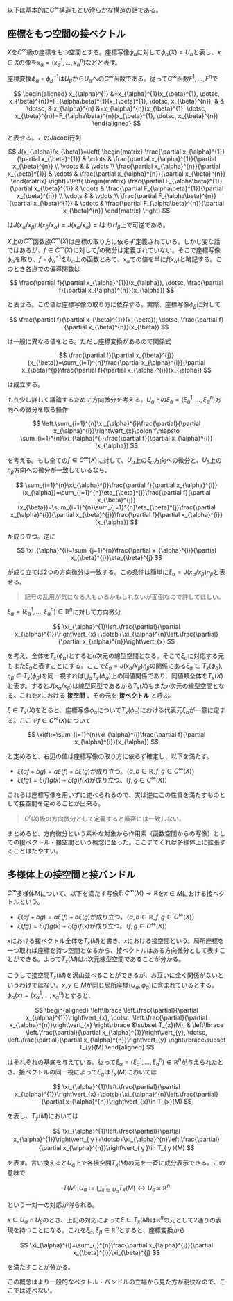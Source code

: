 以下は基本的に$C^{\infty}$構造もとい滑らかな構造の話である。

## 座標をもつ空間の接ベクトル

$X$を$C^{\infty}$級の座標をもつ空間とする。座標写像$\phi_{\alpha}$に対して$\phi_{\alpha}(X)=U_{\alpha}$と表し、$x\in X$の像を$x_{\alpha}=(x_{\alpha}^{1}, \dotsc, x_{\alpha}^{n})$などと表す。

座標変換$\phi_{\alpha}\circ\phi_{\beta}^{-1}$は$U_{\beta}$から$U_{\alpha}$への$C^{\infty}$函数である。従って$C^{\infty}$函数$F^{1}, \dotsc, F^{n}$で

$$
\begin{aligned}
x_{\alpha}^{1} &=x_{\alpha}^{1}(x_{\beta}^{1}, \dotsc, x_{\beta}^{n})=F_{\alpha\beta}^{1}(x_{\beta}^{1}, \dotsc, x_{\beta}^{n}), & & \dotsc, & x_{\alpha}^{n} &=x_{\alpha}^{n}(x_{\beta}^{1}, \dotsc, x_{\beta}^{n})=F_{\alpha\beta}^{n}(x_{\beta}^{1}, \dotsc, x_{\beta}^{n})
\end{aligned}
$$

と表せる。このJacobi行列

$$
J(x_{\alpha}/x_{\beta})=\left(
\begin{matrix}
\frac{\partial x_{\alpha}^{1}}{\partial x_{\beta}^{1}} & \cdots & \frac{\partial x_{\alpha}^{1}}{\partial x_{\beta}^{n}} \\
\vdots & & \vdots \\
\frac{\partial x_{\alpha}^{n}}{\partial x_{\beta}^{1}} & \cdots & \frac{\partial x_{\alpha}^{n}}{\partial x_{\beta}^{n}}
\end{matrix}
\right)=\left(
\begin{matrix}
\frac{\partial F_{\alpha\beta}^{1}}{\partial x_{\beta}^{1}} & \cdots & \frac{\partial F_{\alpha\beta}^{1}}{\partial x_{\beta}^{n}} \\
\vdots & & \vdots \\
\frac{\partial F_{\alpha\beta}^{n}}{\partial x_{\beta}^{1}} & \cdots & \frac{\partial F_{\alpha\beta}^{n}}{\partial x_{\beta}^{n}}
\end{matrix}
\right)
$$

は$J(x_{\alpha}/x_{\beta})J(x_{\beta}/x_{\alpha})=J(x_{\alpha}/x_{\alpha})=I$より$U_{\beta}$上で可逆である。

$X$上の$C^{\infty}$函数族$C^{\infty}(X)$は座標の取り方に依らず定義されている。しかし変な話ではあるが、$f\in C^{\infty}(X)$に対して$f$の微分は定義されていない。そこで座標写像$\phi_{\alpha}$を取り、$f\circ\phi_{\alpha}^{-1}$を$U_{\alpha}$上の函数とみて、$x_{\alpha}$での値を単に$f(x_{\alpha})$と略記する。このとき各点での偏導関数は

$$
\frac{\partial f}{\partial x_{\alpha}^{1}}(x_{\alpha}), \dotsc, \frac{\partial f}{\partial x_{\alpha}^{n}}(x_{\alpha})
$$

と表せる。この値は座標写像の取り方に依存する。実際、座標写像$\phi_{\beta}$に対して

$$
\frac{\partial f}{\partial x_{\beta}^{1}}(x_{\beta}), \dotsc, \frac{\partial f}{\partial x_{\beta}^{n}}(x_{\beta})
$$

は一般に異なる値をとる。ただし座標変換があるので関係式

$$
\frac{\partial f}{\partial x_{\beta}^{j}}(x_{\beta})=\sum_{i=1}^{n}\frac{\partial x_{\alpha}^{i}}{\partial x_{\beta}^{j}}\frac{\partial f}{\partial x_{\alpha}^{i}}(x_{\alpha})
$$

は成立する。

もう少し詳しく議論するために方向微分を考える。$U_{\alpha}$上の$\xi_{\alpha}=(\xi_{\alpha}^{1}, \dotsc, \xi_{\alpha}^{n})$方向への微分を取る操作

$$
\left.\sum_{i=1}^{n}\xi_{\alpha}^{i}\frac{\partial}{\partial x_{\alpha}^{i}}\right\vert_{x}\colon f\mapsto \sum_{i=1}^{n}\xi_{\alpha}^{i}\frac{\partial f}{\partial x_{\alpha}^{i}}(x_{\alpha})
$$

を考える。もし全ての$f\in C^{\infty}(X)$に対して、$U_{\alpha}$上の$\xi_{\alpha}$方向への微分と、$U_{\beta}$上の$\eta_{\beta}$方向への微分が一致しているなら、

$$
\sum_{i=1}^{n}\xi_{\alpha}^{i}\frac{\partial f}{\partial x_{\alpha}^{i}}(x_{\alpha})=\sum_{j=1}^{n}\eta_{\beta}^{j}\frac{\partial f}{\partial x_{\beta}^{j}}(x_{\beta})=\sum_{i=1}^{n}\sum_{j=1}^{n}\eta_{\beta}^{j}\frac{\partial x_{\alpha}^{i}}{\partial x_{\beta}^{j}}\frac{\partial f}{\partial x_{\alpha}^{i}}(x_{\alpha})
$$

が成り立つ。逆に

$$
\xi_{\alpha}^{i}=\sum_{j=1}^{n}\frac{\partial x_{\alpha}^{i}}{\partial x_{\beta}^{j}}\eta_{\beta}^{j}
$$

が成り立てば2つの方向微分は一致する。この条件は簡単に$\xi_{\alpha}=J(x_{\alpha}/x_{\beta})\eta_{\beta}$と表せる。

> 記号の乱用が気になる人もいるかもしれないが面倒なので許してほしい。

$\xi_{\alpha}=(\xi_{\alpha}^{1}, \dotsc, \xi_{\alpha}^{n})\in\mathbb{R}^{n}$に対して方向微分

$$
\xi_{\alpha}^{1}\left.\frac{\partial}{\partial x_{\alpha}^{1}}\right\vert_{x}+\dotsb+\xi_{\alpha}^{n}\left.\frac{\partial}{\partial x_{\alpha}^{n}}\right\vert_{x}
$$

を考え、全体を$T_{x}(\phi_{\alpha})$とすると$n$次元の線型空間となる。そこで$\xi_{\alpha}$に対応する元もまた$\xi_{\alpha}$と表すことにする。ここで$\xi_{\alpha}=J(x_{\alpha}/x_{\beta})\eta_{\beta}$の関係にある$\xi_{\alpha}\in T_{x}(\phi_{\alpha}), \eta_{\beta}\in T_{x}(\phi_{\beta})$を同一視すれば$\bigcup_{\alpha}T_{x}(\phi_{\alpha})$上の同値関係であり、同値類全体を$T_{x}(X)$と表す。すると$J(x_{\alpha}/x_{\beta})$は線型同型であるから$T_{x}(X)$もまた$n$次元の線型空間となる。これを$x$における **接空間** 、その元を **接ベクトル** と呼ぶ。

$\xi\in T_{x}(X)$をとると、座標写像$\phi_{\alpha}$について$T_{x}(\phi_{\alpha})$における代表元$\xi_{\alpha}$が一意に定まる。ここで$f\in C^{\infty}(X)$について

$$
\xi(f):=\sum_{i=1}^{n}\xi_{\alpha}^{i}\frac{\partial f}{\partial x_{\alpha}^{i}}(x_{\alpha})
$$

と定めると、右辺の値は座標写像の取り方に依らず確定し、以下を満たす。

- $\xi(af+bg)=a\xi(f)+b\xi(g)$が成り立つ。（$a, b\in\mathbb{R}, f,g\in C^{\infty}(X)$）
- $\xi(fg)=\xi(f)g(x)+\xi(g)f(x)$が成り立つ。（$f,g\in C^{\infty}(X)$）

これらは座標写像を用いずに述べられるので、実は逆にこの性質を満たすものとして接空間を定めることが出来る。

> $C^{r}(X)$級の方向微分として定義すると厳密には一致しない。

まとめると、方向微分という素朴な対象から作用素（函数空間からの写像）としての接ベクトル・接空間という概念に至った。ここまでくれば多様体上に拡張することはたやすい。


## 多様体上の接空間と接バンドル

$C^{\infty}$多様体$M$について、以下を満たす写像$\xi\colon C^{\infty}(M)\rightarrow\mathbb{R}$を$x\in M$における接ベクトルという。

- $\xi(af+bg)=a\xi(f)+b\xi(g)$が成り立つ。（$a, b\in\mathbb{R}, f,g\in C^{\infty}(X)$）
- $\xi(fg)=\xi(f)g(x)+\xi(g)f(x)$が成り立つ。（$f,g\in C^{\infty}(X)$）

$x$における接ベクトル全体を$T_{x}(M)$と書き、$x$における接空間という。局所座標を一つ取れば座標を持つ空間となるから、接ベクトルはある方向微分として表すことができる。よって$T_{x}(M)$は$n$次元線型空間であることが分かる。

こうして接空間$T_{x}(M)$を沢山並べることができるが、お互いに全く関係がないというわけではない。$x, y\in M$が同じ局所座標$(U_{\alpha}, \phi_{\alpha})$に含まれているとする。$\phi_{\alpha}(x)=(x_{\alpha}^{1}, \dotsc, x_{\alpha}^{n})$とすると、

$$
\begin{aligned}
\left\lbrace \left.\frac{\partial}{\partial x_{\alpha}^{1}}\right\vert_{x}, \dotsc, \left.\frac{\partial}{\partial x_{\alpha}^{n}}\right\vert_{x} \right\rbrace &\subset T_{x}(M), & \left\lbrace \left.\frac{\partial}{\partial x_{\alpha}^{1}}\right\vert_{y}, \dotsc, \left.\frac{\partial}{\partial x_{\alpha}^{n}}\right\vert_{y} \right\rbrace\subset T_{y}(M)
\end{aligned}
$$

はそれぞれの基底を与えている。従って$\xi_{\alpha}=(\xi_{\alpha}^{1}, \dotsc, \xi_{\alpha}^{n})\in\mathbb{R}^{n}$が与えられたとき、接ベクトルの同一視によって$\xi_{\alpha}$は$T_{x}(M)$においては

$$
\xi_{\alpha}^{1}\left.\frac{\partial}{\partial x_{\alpha}^{1}}\right\vert_{x}+\dotsb+\xi_{\alpha}^{n}\left.\frac{\partial}{\partial x_{\alpha}^{n}}\right\vert_{x}\in T_{x}(M)
$$

を表し、$T_{y}(M)$においては

$$
\xi_{\alpha}^{1}\left.\frac{\partial}{\partial x_{\alpha}^{1}}\right\vert_{ｙ}+\dotsb+\xi_{\alpha}^{n}\left.\frac{\partial}{\partial x_{\alpha}^{n}}\right\vert_{ｙ}\in T_{ｙ}(M)
$$

を表す。言い換えると$U_{\alpha}$上で各接空間$T_{x}(M)$の元を一斉に成分表示できる。この意味で

$$
T(M)\vert U_{\alpha}:=\bigcup_{x\in U_{\alpha}}T_{x}(M)\longleftrightarrow U_{\alpha}\times\mathbb{R}^{n}
$$

という一対一の対応が得られる。

$x\in U_{\alpha}\cap U_{\beta}$のとき、上記の対応によって$\xi\in T_{x}(M)$は$\mathbb{R}^{n}$の元として2通りの表現を持つことになる。これを$\xi_{\alpha}, \xi_{\beta}\in\mathbb{R}^{n}$とすると、座標変換から

$$
\xi_{\alpha}^{i}=\sum_{j}^{n}\frac{\partial x_{\alpha}^{j}}{\partial x_{\beta}^{i}}\xi_{\beta}^{j}
$$

を満たすことが分かる。

この概念はより一般的なベクトル・バンドルの立場から見た方が明快なので、ここでは述べない。

